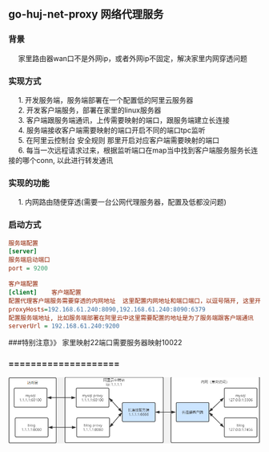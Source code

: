 ## go-huj-net-proxy 网络代理服务
### 背景
&nbsp;&nbsp;&nbsp;&nbsp; 家里路由器wan口不是外网ip，或者外网ip不固定，解决家里内网穿透问题    

### 实现方式
&nbsp;&nbsp;&nbsp;&nbsp; 1. 开发服务端，服务端部署在一个配置低的阿里云服务器        
&nbsp;&nbsp;&nbsp;&nbsp; 2. 开发客户端服务，部署在家里的linux服务器      
&nbsp;&nbsp;&nbsp;&nbsp; 3. 客户端跟服务端通讯，上传需要映射的端口，跟服务端建立长连接       
&nbsp;&nbsp;&nbsp;&nbsp; 4. 服务端接收客户端需要映射的端口开启不同的端口tpc监听     
&nbsp;&nbsp;&nbsp;&nbsp; 5. 在阿里云控制台 安全规则 那里开启对应客户端需要映射的端口   
&nbsp;&nbsp;&nbsp;&nbsp; 6. 每当一次远程请求过来，根据监听端口在map当中找到客户端服务服务长连接的哪个conn, 以此进行转发通讯

### 实现的功能    
&nbsp;&nbsp;&nbsp;&nbsp; 1. 内网路由随便穿透(需要一台公网代理服务器，配置及低都没问题)               

### 启动方式    
```ini
服务端配置   
[server]   
服务端启动端口          
port = 9200 
```
```ini    
客户端配置    
[client]    客户端配置       
配置代理客户端服务需要穿透的内网地址  这里配置内网地址和端口端口，以逗号隔开, 这里开启两个端口穿透      
proxyHosts=192.168.61.240:8090,192.168.61.240:8090:6379        
配置服务端地址, 比如服务端部署在阿里云中这里需要配置的地址是为了服务端跟客户端通讯                
serverUrl = 192.168.61.240:9200     
```    
###特别注意》》 家里映射22端口需要服务器映射10022

### ====================
![Image text](proxy.png)



